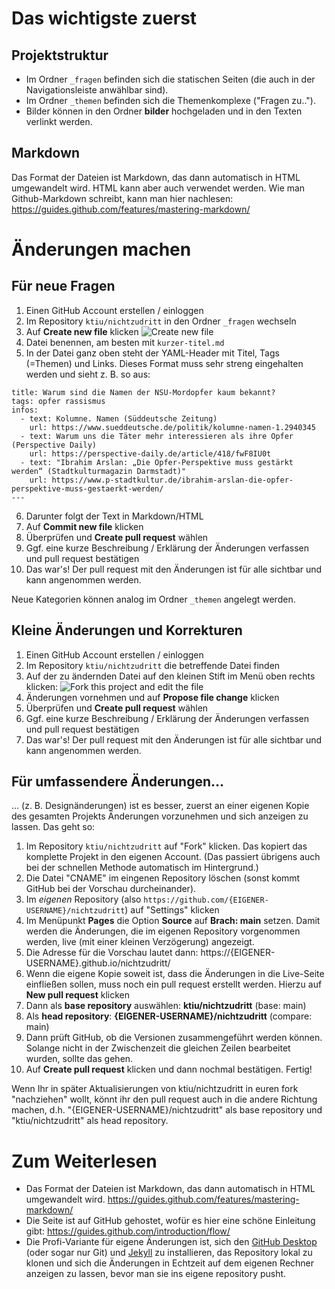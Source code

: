 # Das wichtigste zuerst

## Projektstruktur

- Im Ordner `_fragen` befinden sich die statischen Seiten (die auch in der Navigationsleiste anwählbar sind).
- Im Ordner `_themen` befinden sich die Themenkomplexe ("Fragen zu..").
- Bilder können in den Ordner **bilder** hochgeladen und in den Texten verlinkt werden.

## Markdown

Das Format der Dateien ist Markdown, das dann automatisch in HTML umgewandelt wird.
HTML kann aber auch verwendet werden.
Wie man Github-Markdown schreibt, kann man hier nachlesen:
https://guides.github.com/features/mastering-markdown/

# Änderungen machen

## Für neue Fragen

1. Einen GitHub Account erstellen / einloggen
1. Im Repository `ktiu/nichtzudritt` in den Ordner `_fragen` wechseln
2. Auf **Create new file** klicken
![Create new file](https://raw.githubusercontent.com/ktiu/nichtzudritt/main/bilder/tutorial/create_new_file.png)
4. Datei benennen, am besten mit `kurzer-titel.md`
5. In der Datei ganz oben steht der YAML-Header mit Titel, Tags (=Themen) und Links. Dieses Format muss sehr streng eingehalten werden und sieht z. B. so aus:
```
title: Warum sind die Namen der NSU-Mordopfer kaum bekannt?
tags: opfer rassismus
infos:
  - text: Kolumne. Namen (Süddeutsche Zeitung)
    url: https://www.sueddeutsche.de/politik/kolumne-namen-1.2940345
  - text: Warum uns die Täter mehr interessieren als ihre Opfer (Perspective Daily)
    url: https://perspective-daily.de/article/418/fwF8IU0t
  - text: "Ibrahim Arslan: „Die Opfer-Perspektive muss gestärkt werden“ (Stadtkulturmagazin Darmstadt)"
    url: https://www.p-stadtkultur.de/ibrahim-arslan-die-opfer-perspektive-muss-gestaerkt-werden/
---
```
6. Darunter folgt der Text in Markdown/HTML
3. Auf **Commit new file** klicken
4. Überprüfen und **Create pull request** wählen
5. Ggf. eine kurze Beschreibung / Erklärung der Änderungen verfassen und pull request bestätigen
6. Das war's! Der pull request mit den Änderungen ist für alle sichtbar und kann angenommen werden.

Neue Kategorien können analog im Ordner `_themen` angelegt werden.

## Kleine Änderungen und Korrekturen

1. Einen GitHub Account erstellen / einloggen
1. Im Repository `ktiu/nichtzudritt` die betreffende Datei finden
2. Auf der zu ändernden Datei auf den kleinen Stift im Menü oben rechts klicken:
![Fork this project and edit the file](https://raw.githubusercontent.com/ktiu/nichtzudritt/main/bilder/tutorial/fork_and_edit.png)
3. Änderungen vornehmen und auf **Propose file change** klicken
4. Überprüfen und **Create pull request** wählen
5. Ggf. eine kurze Beschreibung / Erklärung der Änderungen verfassen und pull request bestätigen
6. Das war's! Der pull request mit den Änderungen ist für alle sichtbar und kann angenommen werden.

## Für umfassendere Änderungen...

... (z. B. Designänderungen) ist es besser, zuerst an einer eigenen Kopie des gesamten Projekts Änderungen vorzunehmen und sich anzeigen zu lassen. Das geht so:

1. Im Repository `ktiu/nichtzudritt` auf "Fork" klicken. Das kopiert das komplette Projekt in den eigenen Account. (Das passiert übrigens auch bei der schnellen Methode automatisch im Hintergrund.)
1. Die Datei "CNAME" im eingenen Repository löschen (sonst kommt GitHub bei der Vorschau durcheinander).
1. Im *eigenen* Repository (also `https://github.com/{EIGENER-USERNAME}/nichtzudritt`) auf "Settings" klicken
2. Im Menüpunkt **Pages** die Option **Source** auf **Brach: main** setzen. Damit werden die Änderungen, die im eigenen Repository vorgenommen werden, live (mit einer kleinen Verzögerung) angezeigt.
3. Die Adresse für die Vorschau lautet dann: https://{EIGENER-USERNAME}.github.io/nichtzudritt/
4. Wenn die eigene Kopie soweit ist, dass die Änderungen in die Live-Seite einfließen sollen, muss noch ein pull request erstellt werden. Hierzu auf **New pull request** klicken 
5. Dann als **base repository** auswählen: **ktiu/nichtzudritt** (base: main)
6. Als **head repository**: **{EIGENER-USERNAME}/nichtzudritt** (compare: main)
7. Dann prüft GitHub, ob die Versionen zusammengeführt werden können. Solange nicht in der Zwischenzeit die gleichen Zeilen bearbeitet wurden, sollte das gehen.
8. Auf **Create pull request** klicken und dann nochmal bestätigen. Fertig!

Wenn Ihr in später Aktualisierungen von ktiu/nichtzudritt in euren fork "nachziehen" wollt, könnt ihr den pull request auch in die andere Richtung machen, d.h. "{EIGENER-USERNAME}/nichtzudritt" als base repository und "ktiu/nichtzudritt" als head repository.

# Zum Weiterlesen

- Das Format der Dateien ist Markdown, das dann automatisch in HTML umgewandelt wird. https://guides.github.com/features/mastering-markdown/
- Die Seite ist auf GitHub gehostet, wofür es hier eine schöne Einleitung gibt: https://guides.github.com/introduction/flow/
- Die Profi-Variante für eigene Änderungen ist, sich den [GitHub Desktop](https://desktop.github.com/) (oder sogar nur Git) und [Jekyll](https://jekyllrb.com/) zu installieren, das Repository lokal zu klonen und sich die Änderungen in Echtzeit auf dem eigenen Rechner anzeigen zu lassen, bevor man sie ins eigene repository pusht.
